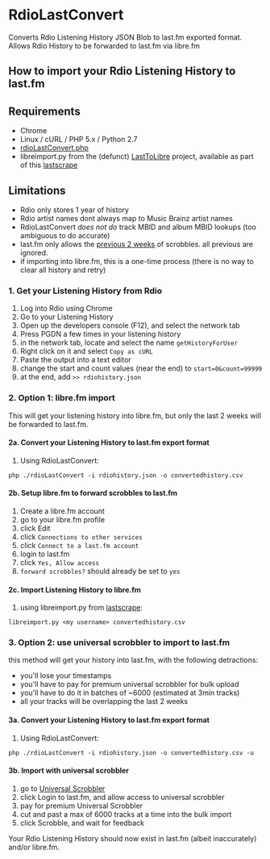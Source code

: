 # RdioLastConvert
Converts Rdio Listening History JSON Blob to last.fm exported format. Allows Rdio History to be forwarded to last.fm via libre.fm

## How to import your Rdio Listening History to last.fm

## Requirements
- Chrome
- Linux / cURL / PHP 5.x / Python 2.7
- [rdioLastConvert.php](https://github.com/cybacolt/RdioLastConvert)
- libreimport.py from the (defunct) [LastToLibre](https://gitorious.org/fmthings/lasttolibre) project, available as part of this [lastscrape](https://github.com/encukou/lastscrape-gui)

## Limitations
- Rdio only stores 1 year of history
- Rdio artist names dont always map to Music Brainz artist names
- RdioLastConvert *does not do* track MBID and album MBID lookups (too ambiguous to do accurate)
- last.fm only allows the [previous 2 weeks](http://www.last.fm/forum/34905/_/2230312) of scrobbles. all previous are ignored.
- if importing into libre.fm, this is a one-time process (there is no way to clear all history and retry)

### 1. Get your Listening History from Rdio
1. Log into Rdio using Chrome
2. Go to your Listening History
3. Open up the developers console (F12), and select the network tab
4. Press PGDN a few times in your listening history
5. in the network tab, locate and select the name `getHistoryForUser`
6. Right click on it and select `Copy as cURL`
7. Paste the output into a text editor
8. change the start and count values (near the end) to `start=0&count=99999`
9. at the end, add  `>> rdiohistory.json`

### 2. Option 1: libre.fm import
This will get your listening history into libre.fm, but only the last 2 weeks will be forwarded to last.fm.

#### 2a. Convert your Listening History to last.fm export format
1. Using RdioLastConvert: 
```
php ./rdioLastConvert -i rdiohistory.json -o convertedhistory.csv
```

#### 2b. Setup libre.fm to forward scrobbles to last.fm
1. Create a libre.fm account
1. go to your libre.fm profile
2. click Edit
3. click `Connections to other services`
4. click `Connect to a last.fm account`
5. login to last.fm
6. click `Yes, Allow access`
7. `forward scrobbles?` should already be set to `yes`

#### 2c. Import Listening History to libre.fm
1. using libreimport.py from [lastscrape](https://github.com/encukou/lastscrape-gui):
```
libreimport.py <my username> convertedhistory.csv
```

### 3. Option 2: use universal scrobbler to import to last.fm
this method will get your history into last.fm, with the following detractions:
- you'll lose your timestamps
- you'll have to pay for premium universal scrobbler for bulk upload
- you'll have to do it in batches of ~6000 (estimated at 3min tracks)
- all your tracks will be overlapping the last 2 weeks

#### 3a. Convert your Listening History to last.fm export format
1. Using RdioLastConvert: 
```
php ./rdioLastConvert -i rdiohistory.json -o convertedhistory.csv -u
```

#### 3b. Import with universal scrobbler
1. go to [Universal Scrobbler](http://universalscrobbler.com/)
2. click Login to last.fm, and allow access to universal scrobbler
3. pay for premium Universal Scrobbler
4. cut and past a max of 6000 tracks at a time into the bulk import
5. click Scrobble, and wait for feedback

Your Rdio Listening History should now exist in last.fm (albeit inaccurately) and/or libre.fm.
